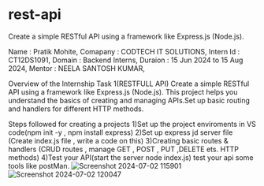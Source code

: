 # rest-api
Create a simple RESTful API using a framework like Express.js (Node.js).

Name : Pratik Mohite,
Comapany : CODTECH IT SOLUTIONS,
Intern Id : CT12DS1091,
Domain : Backend Interns, 
Duraion : 15 Jun 2024 to 15 Aug 2024,
Mentor : NEELA SANTOSH KUMAR,

Overview of the Internship Task 1(RESTFULL API)
Create a simple RESTful API using a framework like Express.js (Node.js).
This project helps you understand the basics of creating and
managing APIs.Set up basic routing and handlers for different HTTP methods.

Steps followed for creating a projects
1)Set up the project enviroments in VS code(npm init -y , npm install express)
2)Set up express jd server file (Create index.js file , write a code on this)
3)Creating basic routes & handlers (CRUD routes , manage GET , POST , PUT ,DELETE ets. HTTP methods)
4)Test your API(start the server node index.js)
test your api some tools like postMan.
![Screenshot 2024-07-02 115901](https://github.com/Pratik762/rest-api/assets/126477894/a71a0e9e-b6f1-4deb-a59b-3bf9df964b35)
![Screenshot 2024-07-02 120047](https://github.com/Pratik762/rest-api/assets/126477894/dadb1e3b-30eb-4f58-9804-939ead022c52)

